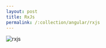 ```yaml
---
layout: post
title: RxJs
permalink: /:collection/angular/rxjs
---
```


![rxjs]({{site.cdn}}/angular/rxjs.png)
